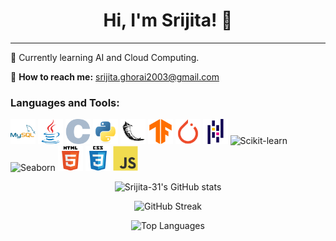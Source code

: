 <h1 align="center">Hi, I'm Srijita! 👋</h1>


---


🌱 Currently learning AI and Cloud Computing.
 
📧 **How to reach me:** srijita.ghorai2003@gmail.com


<p>
  <h3>Languages and Tools:</h3>
<p>
  <!-- MySQL -->
  <img src="https://raw.githubusercontent.com/devicons/devicon/master/icons/mysql/mysql-original-wordmark.svg" alt="MySQL" width="40" height="40"/>
  
  <!-- Java -->
  <img src="https://raw.githubusercontent.com/devicons/devicon/master/icons/java/java-original.svg" alt="Java" width="40" height="40"/>
  
  <!-- C -->
  <img src="https://raw.githubusercontent.com/devicons/devicon/master/icons/c/c-original.svg" alt="C" width="40" height="40"/>
  
  <!-- Python -->
  <img src="https://raw.githubusercontent.com/devicons/devicon/master/icons/python/python-original.svg" alt="Python" width="40" height="40"/>
  
  <!-- Flask -->
  <img src="https://raw.githubusercontent.com/devicons/devicon/master/icons/flask/flask-original.svg" alt="Flask" width="40" height="40"/>
  
  <!-- TensorFlow -->
  <img src="https://raw.githubusercontent.com/devicons/devicon/master/icons/tensorflow/tensorflow-original.svg" alt="TensorFlow" width="40" height="40"/>
  
  <!-- PyTorch -->
  <img src="https://raw.githubusercontent.com/devicons/devicon/master/icons/pytorch/pytorch-original.svg" alt="PyTorch" width="40" height="40"/>
  
  
  
  <!-- Pandas -->
  <img src="https://raw.githubusercontent.com/devicons/devicon/master/icons/pandas/pandas-original.svg" alt="Pandas" width="40" height="40"/>
  
  <!-- Scikit-learn -->
  <img src="https://scikit-learn.org/stable/_static/scikit-learn-logo-small.png" alt="Scikit-learn" width="40" height="40"/>
  
  <!-- Seaborn -->
  <img src="https://seaborn.pydata.org/_images/logo-mark-lightbg.svg" alt="Seaborn" width="40" height="40"/>
  
  <!-- HTML -->
  <img src="https://raw.githubusercontent.com/devicons/devicon/master/icons/html5/html5-original-wordmark.svg" alt="HTML" width="40" height="40"/>
  
  <!-- CSS -->
  <img src="https://raw.githubusercontent.com/devicons/devicon/master/icons/css3/css3-original-wordmark.svg" alt="CSS" width="40" height="40"/>

  <!-- JavaScript -->
  <img src="https://raw.githubusercontent.com/devicons/devicon/master/icons/javascript/javascript-original.svg" alt="JavaScript" width="40" height="40"/>
  
 
</p>
<!-- Profile Stats for Srijita-31 -->

<p align="center">
  <img src="https://github-readme-stats.vercel.app/api?username=Srijita-31&show_icons=true&theme=default&hide_title=false" alt="Srijita-31's GitHub stats" />
</p>
<p align="center">
  <img src="https://github-readme-streak-stats.herokuapp.com/?user=Srijita-31&theme=default" alt="GitHub Streak" />
</p>
<p align="center">
  <img src="https://github-readme-stats.vercel.app/api/top-langs/?username=Srijita-31&layout=compact&theme=default" alt="Top Languages" />
</p>

</p>






 
  
  





<!---
Srijita-31/Srijita-31 is a ✨ special ✨ repository because its `README.md` (this file) appears on your GitHub profile.
You can click the Preview link to take a look at your changes.
--->
